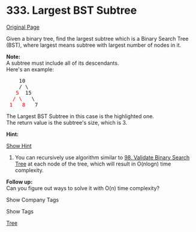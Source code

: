 # 333. Largest BST Subtree

[Original Page](https://leetcode.com/problems/largest-bst-subtree/)

Given a binary tree, find the largest subtree which is a Binary Search Tree (BST), where largest means subtree with largest number of nodes in it.

**Note:**  
A subtree must include all of its descendants.  
Here's an example:  

<pre>    10
    / \
   <font color="red">5</font>  15
  <font color="red">/ \</font>   \ 
 <font color="red">1   8</font>   7
</pre>

The Largest BST Subtree in this case is the highlighted one.  
The return value is the subtree's size, which is 3\.

**Hint:**

[Show Hint](#)

1.  You can recursively use algorithm similar to [98\. Validate Binary Search Tree](https://leetcode.com/problems/validate-binary-search-tree/) at each node of the tree, which will result in O(nlogn) time complexity.

**Follow up:**  
Can you figure out ways to solve it with O(n) time complexity?

<div>

<div id="company_tags" class="btn btn-xs btn-warning">Show Company Tags</div>

<span class="hidebutton" style="display: none;">[Microsoft](/company/microsoft/)</span></div>

<div>

<div id="tags" class="btn btn-xs btn-warning">Show Tags</div>

<span class="hidebutton">[Tree](/tag/tree/)</span></div>